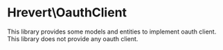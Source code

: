 Hrevert\OauthClient
===========================
This library provides some models and entities to implement oauth client. This library does not provide any oauth client.